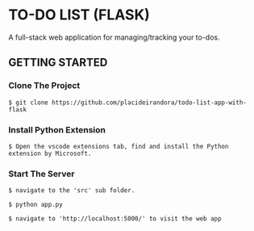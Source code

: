 # TO-DO LIST (FLASK)
A full-stack web application for managing/tracking your to-dos.

## GETTING STARTED

### Clone The Project

```
$ git clone https://github.com/placideirandora/todo-list-app-with-flask
```

### Install Python Extension

```
$ Open the vscode extensions tab, find and install the Python extension by Microsoft. 
```

### Start The Server
```
$ navigate to the 'src' sub folder.
```
```
$ python app.py
```
```
$ navigate to 'http://localhost:5000/' to visit the web app
```
